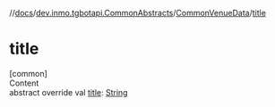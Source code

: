 //[docs](../../../index.md)/[dev.inmo.tgbotapi.CommonAbstracts](../index.md)/[CommonVenueData](index.md)/[title](title.md)



# title  
[common]  
Content  
abstract override val [title](title.md): [String](https://kotlinlang.org/api/latest/jvm/stdlib/kotlin/-string/index.html)  



